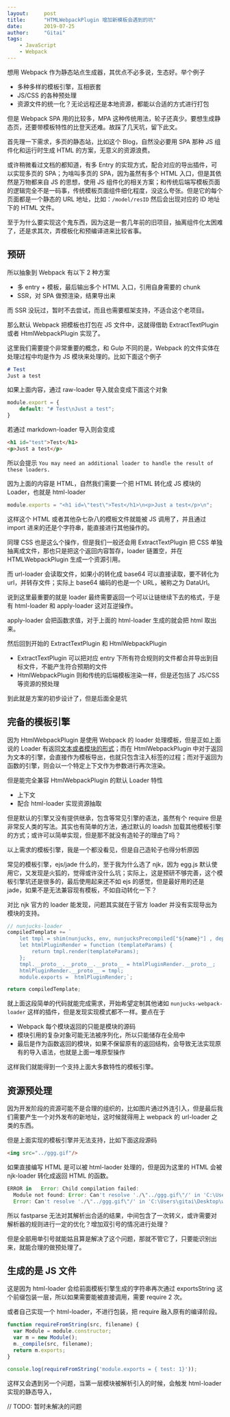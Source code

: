 ```yaml
---
layout:     post
title:      "HTMLWebpackPlugin 增加新模板会遇到的坑"
date:       2019-07-25
author:     "Gitai"
tags:
    - JavaScript
    - Webpack
---
```


想用 Webpack 作为静态站点生成器，其优点不必多说，生态好。举个例子

* 多种多样的模板引擎，互相嵌套
* JS/CSS 的各种预处理
* 资源文件的统一化？无论远程还是本地资源，都能以合适的方式进行打包

但是 Webpack SPA 用的比较多，MPA 这种传统用法，轮子还真少。要想生成静态页，还要带模板特性的比登天还难。故踩了几天坑，留下此文。

首先理一下需求，多页的静态站，比如这个 Blog，自然没必要用 SPA 那种 JS 组件化和运行时生成 HTML 的方案，无意义的资源浪费。

或许稍微看过文档的都知道，有多 Entry 的实现方式，配合对应的导出插件，可以实现多页的 SPA；为啥叫多页的 SPA，因为虽然有多个 HTML 入口，但是其依然是万物都来自 JS 的思想，使用 JS 组件化的相关方案；和传统后端写模板页面的逻辑完全不是一码事，传统模板页面组件细化程度，没这么夸张。但是它的每个页面都是一个静态的 URL 地址，比如：`/model/resID` 然后会出现对应的 ID 地址下的 HTML 文件。

至于为什么要实现这个鬼东西，因为这是一套几年前的旧项目，抽离组件化太困难了，还是求其次，弄模板化和预编译进来比较省事。

<!-- more -->

## 预研

所以抽象到 Webpack 有以下 2 种方案

* 多 entry + 模板，最后输出多个 HTML 入口，引用自身需要的 chunk
* SSR，对 SPA 做预渲染，结果导出来

而 SSR 没玩过，暂时不去尝试，而且也需要框架支持，不适合这个老项目。

那么默认 Webpack 把模板也打包在 JS 文件中，这就得借助 ExtractTextPlugin 或者 HtmlWebpackPlugin 实现了。

这里我们需要提个非常重要的概念，和 Gulp 不同的是，Webpack 的文件实体在处理过程中均是作为 JS 模块来处理的。比如下面这个例子

```markdown
# Test
Just a test
```

如果上面内容，通过 raw-loader 导入就会变成下面这个对象

```js
module.export = {
	default: "# Test\nJust a test";
}
```

若通过 markdown-loader 导入则会变成 

```html
<h1 id="test">Test</h1>
<p>Just a test</p>
```

所以会提示 `You may need an additional loader to handle the result of these loaders.`

因为上面的内容是 HTML，自然我们需要一个把 HTML 转化成 JS 模块的 Loader，也就是 html-loader

```js
module.exports = "<h1 id=\"test\">Test</h1>\n<p>Just a test</p>\n";
```

这样这个 HTML 或者其他杂七杂八的模板文件就能被 JS 调用了，并且通过 import 进来的还是个字符串，能直接进行其他操作的。

同理 CSS 也是这么个操作，但是我们一般还会用 ExtractTextPlugin 把 CSS 单独抽离成文件，那也只是把这个返回内容暂存，loader 链置空，并在 HTMLWebpackPlugin 生成一个资源引用。

而 url-loader 会读取文件，如果小的转化成 base64 可以直接读取，要不转化为 url，并转存文件；实际上 base64 编码的也是一个 URL，被称之为 DataUrl。

说到这里最重要的就是 loader 最终需要返回一个可以让链继续下去的格式，于是有 html-loader 和 apply-loader 这对互逆操作。

apply-loader 会把函数求值，对于上面的 html-loader 生成的就会把 html 取出来。

然后回到开始的 ExtractTextPlugin 和 HtmlWebpackPlugin 

* ExtractTextPlugin 可以把对应 entry 下所有符合规则的文件都合并导出到目标文件，不能产生符合预期的文件
* HtmlWebpackPlugin 则和传统的后端模板渲染一样，但是还包括了 JS/CSS 等资源的预处理

到此就是方案的初步设计了，但是后面全是坑

## 完备的模板引擎

因为 HtmlWebpackPlugin 是使用 Webpack 的 loader 处理模板，但是正如上面说的 Loader 有返回[文本或者模块的形式](https://github.com/jantimon/html-webpack-plugin/blob/master/index.js#L263)；而在 HtmlWebpackPlugin 中对于返回为文本的引擎，会直接作为模板导出，也就只包含注入标签的过程；而对于返回为函数的引擎，则会以一个特定上下文作为参数进行再次渲染。

但是能完全兼容 HtmlWebpackPlugin 的默认 Loader 特性

* 上下文
* 配合 html-loader 实现资源抽取

但是默认的引擎又没有提供继承，包含等常见引擎的语法，虽然有个 require 但是非常反人类的写法。其实也有简单的方法，通过默认的 loadsh 加载其他模板引擎的方式；或许可以简单实现，但是那不就没有造轮子的理由了吗？

以上需求的模板引擎，我是一个都没看见，但是自己造轮子也得分析原因

常见的模板引擎，ejs/jade 什么的，至于我为什么选了 njk，因为 egg.js 默认使用它，又发现是火狐的，觉得或许没什么坑；实际上，这是预研不够完善，这个模板引擎坑还是很多的，最后使用起来还不如 ejs 的感觉，但是最好用的还是 jade，如果不是无法兼容现有模板，不如自动转化一下？

对比 njk 官方的 loader 能发现，问题其实就在于官方 loader 并没有实现导出为模块的支持。

```js
// nunjucks-loader
compiledTemplate += `
    let tmpl = shim(nunjucks, env, nunjucksPrecompiled["${name}"] , dependencies);
    let htmlPluginRender = function (templateParams) {
        return tmpl.render(templateParams);
    };
    tmpl.__proto__.__proto__.__proto__ = htmlPluginRender.__proto__;
    htmlPluginRender.__proto__ = tmpl;
    module.exports =  htmlPluginRender;`;

return compiledTemplate;
```

就上面这段简单的代码就能完成需求，开始希望定制其他诸如 `nunjucks-webpack-loader` 这样的插件，但是发现实现模式都不一样。要点在于

* Webpack 每个模块返回的只能是模块的源码
* 模块引用的复杂对象可能无法被序列化，所以只能储存在全局中
* 最后是作为函数返回的模块，如果不保留原有的返回结构，会导致无法实现原有的导入语法，也就是上面一堆原型操作

这样我们就能得到一个支持上面大多数特性的模板引擎。

## 资源预处理

因为开发阶段的资源可能不是合理的组织的，比如图片通过外连引入，但是最后我们需要产生一个对外发布的新地址，这时候就得用上 webpack 的 url-loader 之类的东西。

但是上面实现的模板引擎并无法支持，比如下面这段源码

```html
<img src="../ggg.gif"/>
```

如果直接编写 HTML 是可以被 html-laoder 处理的，但是因为这里的 HTML 会被 njk-loader 转化成返回 HTML 的函数。

```js
ERROR in   Error: Child compilation failed:
  Module not found: Error: Can't resolve './\"../ggg.gif\"/' in 'C:\Users\gitai\Desktop\wp\src\pages\b':
  Error: Can't resolve './\"../ggg.gif\"/' in 'C:\Users\gitai\Desktop\wp\src\pages\b'
```

所以 fastparse 无法对其解析出合适的结果，中间包含了一次转义，或许需要对解析器的规则进行一定的优化？增加双引号的情况进行处理？

但是全部用单引号就能姑且算是解决了这个问题，那就不管它了，只要能识别出来，就能合理的做预处理了。

## 生成的是 JS 文件

这是因为 html-loader 会给前面模板引擎生成的字符串再次通过 exportsString 这个前缀包装一层，所以如果需要能被直接调用，需要 require 2 次。

或者自己实现一个 html-loader，不进行包装，把 require 融入原有的编译阶段。

```js
function requireFromString(src, filename) {
  var Module = module.constructor;
  var m = new Module();
  m._compile(src, filename);
  return m.exports;
}

console.log(requireFromString('module.exports = { test: 1}'));
```

这样又会遇到另一个问题，当第一层模块被解析引入的时候，会触发 html-loader 实现的静态导入，

// TODO: 暂时未解决的问题

